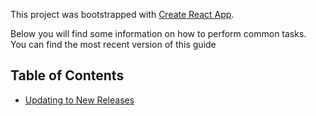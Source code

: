 This project was bootstrapped with [Create React App](https://github.com/facebookincubator/create-react-app).

Below you will find some information on how to perform common tasks.<br>
You can find the most recent version of this guide 
## Table of Contents

- [Updating to New Releases](#updating-to-new-releases)


